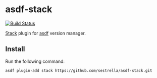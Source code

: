 # asdf-stack

[![Build Status](https://travis-ci.org/sestrella/asdf-stack.svg?branch=master)](https://travis-ci.org/sestrella/asdf-stack)

[Stack][stack] plugin for [asdf][asdf] version manager.

## Install

Run the following command:

```
asdf plugin-add stack https://github.com/sestrella/asdf-stack.git
```

[asdf]: https://github.com/asdf-vm/asdf
[stack]: https://docs.haskellstack.org/en/stable/README
